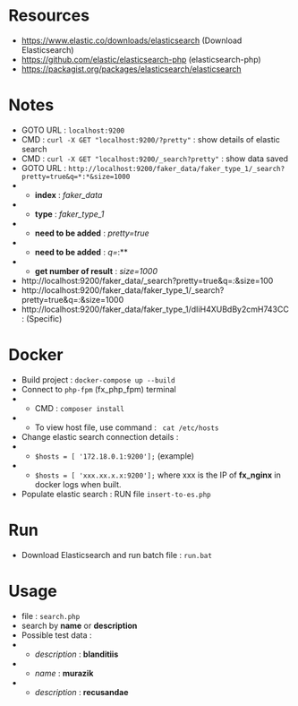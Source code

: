 # Resources

- https://www.elastic.co/downloads/elasticsearch (Download Elasticsearch)
- https://github.com/elastic/elasticsearch-php (elasticsearch-php)
- https://packagist.org/packages/elasticsearch/elasticsearch

# Notes

- GOTO URL : `localhost:9200`
- CMD : `curl -X GET "localhost:9200/?pretty"` : show details of elastic search
- CMD : `curl -X GET "localhost:9200/_search?pretty"` : show data saved
- GOTO URL : `http://localhost:9200/faker_data/faker_type_1/_search?pretty=true&q=*:*&size=1000`
- - **index** : *faker_data*
- - **type** : *faker_type_1*
- - **need to be added** : *pretty=true*
- - **need to be added** : *q=*:**
- - **get number of result** : *size=1000*
- http://localhost:9200/faker_data/_search?pretty=true&q=*:*&size=100
- http://localhost:9200/faker_data/faker_type_1/_search?pretty=true&q=*:*&size=1000
- http://localhost:9200/faker_data/faker_type_1/dIiH4XUBdBy2cmH743CC : (Specific)

# Docker

- Build project : `docker-compose up --build`
- Connect to `php-fpm` (fx_php_fpm) terminal
- - CMD : `composer install`
- - To view host file, use command : ` cat /etc/hosts`
- Change elastic search connection details :
- - `$hosts = [ '172.18.0.1:9200'];` (example)
- - `$hosts = [ 'xxx.xx.x.x:9200'];` where xxx is the IP of **fx_nginx** in docker logs when built.
- Populate elastic search : RUN file `insert-to-es.php`

# Run

- Download Elasticsearch and run batch file : `run.bat`

# Usage

- file : `search.php`
- search by **name** or **description**
- Possible test data :
- - *description* : **blanditiis**
- - *name* : **murazik**
- - *description* : **recusandae**